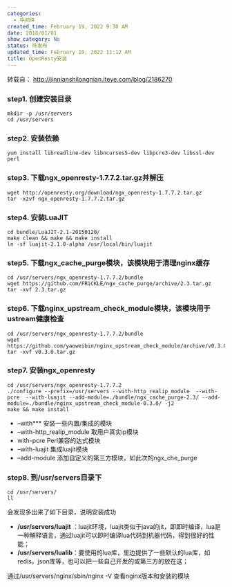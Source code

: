 ```yaml
---
categories:
  - 中间件
created_time: February 19, 2022 9:30 AM
date: 2018/01/01
show_category: No
status: 待发布
updated_time: February 19, 2022 11:12 AM
title: OpenResty安装
---
```



转载自： http://jinnianshilongnian.iteye.com/blog/2186270

### step1. 创建安装目录

```
mkdir -p /usr/servers
cd /usr/servers
```

### step2. 安装依赖

```
yum install libreadline-dev libncurses5-dev libpcre3-dev libssl-dev perl
```

### step3. 下载ngx_openresty-1.7.7.2.tar.gz并解压

```
wget http://openresty.org/download/ngx_openresty-1.7.7.2.tar.gz
tar -xzvf ngx_openresty-1.7.7.2.tar.gz
```

### step4. 安装LuaJIT

```
cd bundle/LuaJIT-2.1-20150120/
make clean && make && make install
ln -sf luajit-2.1.0-alpha /usr/local/bin/luajit
```

### step5. 下载ngx_cache_purge模块，该模块用于清理nginx缓存

```
cd /usr/servers/ngx_openresty-1.7.7.2/bundle
wget https://github.com/FRiCKLE/ngx_cache_purge/archive/2.3.tar.gz
tar -xvf 2.3.tar.gz
```

### step6. 下载nginx_upstream_check_module模块，该模块用于ustream健康检查

```
cd /usr/servers/ngx_openresty-1.7.7.2/bundle
wget https://github.com/yaoweibin/nginx_upstream_check_module/archive/v0.3.0.tar.gz
tar -xvf v0.3.0.tar.gz
```

### step7. 安装ngx_openresty

```
cd /usr/servers/ngx_openresty-1.7.7.2
./configure --prefix=/usr/servers --with-http_realip_module  --with-pcre  --with-luajit --add-module=./bundle/ngx_cache_purge-2.3/ --add-module=./bundle/nginx_upstream_check_module-0.3.0/ -j2
make && make install
```

- –with*** 安装一些内置/集成的模块
- –with-http_realip_module 取用户真实ip模块
- with-pcre Perl兼容的达式模块
- –with-luajit 集成luajit模块
- –add-module 添加自定义的第三方模块，如此次的ngx_che_purge

### step8. 到/usr/servers目录下

```
cd /usr/servers/
ll
```

会发现多出来了如下目录，说明安装成功

- **/usr/servers/luajit** ：luajit环境，luajit类似于java的jit，即即时编译，lua是一种解释语言，通过luajit可以即时编译lua代码到机器代码，得到很好的性能；
- **/usr/servers/lualib**：要使用的lua库，里边提供了一些默认的lua库，如redis，json库等，也可以把一些自己开发的或第三方的放在这；

通过/usr/servers/nginx/sbin/nginx -V 查看nginx版本和安装的模块